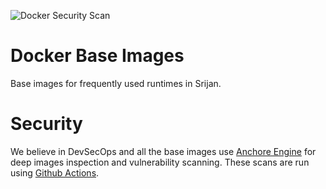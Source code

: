 ![Docker Security Scan](https://github.com/srijanone/docker-base-images/workflows/Docker%20Security%20Scan/badge.svg)
# Docker Base Images

Base images for frequently used runtimes in Srijan.

# Security
We believe in DevSecOps and all the base images use [Anchore Engine](https://anchore.com/opensource/)
for deep images inspection and vulnerability scanning. These scans are run using [Github Actions](https://github.com/srijanone/docker-base-images/actions?query=workflow%3A%22Docker+Security+Scan%22).
